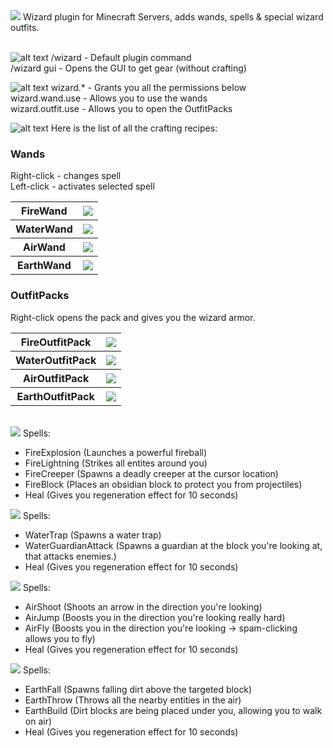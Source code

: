 <img src="http://i.imgur.com/eKosccA.png">
Wizard plugin for Minecraft Servers, adds wands, spells & special wizard outfits.<br><br>

![alt text](http://i.imgur.com/6Uts8n3.png "Commands")
/wizard - Default plugin command   
/wizard gui - Opens the GUI to get gear (without crafting)

![alt text](http://i.imgur.com/VvsKyEA.png "Permissions")
wizard.* - Grants you all the permissions below   
wizard.wand.use - Allows you to use the wands   
wizard.outfit.use - Allows you to open the OutfitPacks

![alt text](http://i.imgur.com/dFh1YWx.png "Permissions")
Here is the list of all the crafting recipes:<br>

<h3>Wands</h3>
Right-click - changes spell<br>
Left-click - activates selected spell
<table width="80%">
    <tr>
      <th>FireWand</th>
      <th><img src="http://i.imgur.com/Ijk8WHN.png" align="center"></th>
    </tr>
    <tr>
      <th>WaterWand</th>
      <th><img src="http://i.imgur.com/DtN3D7d.png" align="center"></th>
    </tr>
    <tr>
      <th>AirWand</th>
      <th><img src="http://i.imgur.com/AexiYGI.png" align="center"></th>
    </tr>
    <tr>
      <th>EarthWand</th>
      <th><img src="http://i.imgur.com/JpvI6K5.png" align="center"></th>
    </tr>
</table>

<h3>OutfitPacks</h3>
Right-click opens the pack and gives you the wizard armor.
<table width="80%">
    <tr>
      <th>FireOutfitPack</th>
      <th><img src="http://i.imgur.com/mmmN1fI.png" align="center"></th>
    </tr>
    <tr>
      <th>WaterOutfitPack</th>
      <th><img src="http://i.imgur.com/93tz9Lz.png" align="center"></th>
    </tr>
    <tr>
      <th>AirOutfitPack</th>
      <th><img src="http://i.imgur.com/ptdNyNN.png" align="center"></th>
    </tr>
    <tr>
      <th>EarthOutfitPack</th>
      <th><img src="http://i.imgur.com/lGeuud2.png" align="center"></th>
    </tr>
</table>
<br>
<img src="http://i.imgur.com/t44VOJY.png">
Spells:

* FireExplosion (Launches a powerful fireball)
* FireLightning (Strikes all entites around you)
* FireCreeper (Spawns a deadly creeper at the cursor location)
* FireBlock (Places an obsidian block to protect you from projectiles)
* Heal (Gives you regeneration effect for 10 seconds)

<img src="http://i.imgur.com/MlBEAPi.png">
Spells:

* WaterTrap (Spawns a water trap)
* WaterGuardianAttack (Spawns a guardian at the block you're looking at, that attacks enemies.)
* Heal (Gives you regeneration effect for 10 seconds)

<img src="http://i.imgur.com/h00wk16.png">
Spells:

* AirShoot (Shoots an arrow in the direction you're looking)
* AirJump (Boosts you in the direction you're looking really hard)
* AirFly (Boosts you in the direction you're looking -> spam-clicking allows you to fly)
* Heal (Gives you regeneration effect for 10 seconds)

<img src="http://i.imgur.com/Igt7rRL.png">
Spells:

* EarthFall (Spawns falling dirt above the targeted block)
* EarthThrow (Throws all the nearby entities in the air)
* EarthBuild (Dirt blocks are being placed under you, allowing you to walk on air)
* Heal (Gives you regeneration effect for 10 seconds)
